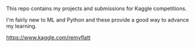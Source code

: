 This repo contains my projects and submissions for Kaggle competitions.

I'm fairly new to ML and Python and these provide a good way to advance my learning.

https://www.kaggle.com/remyflatt